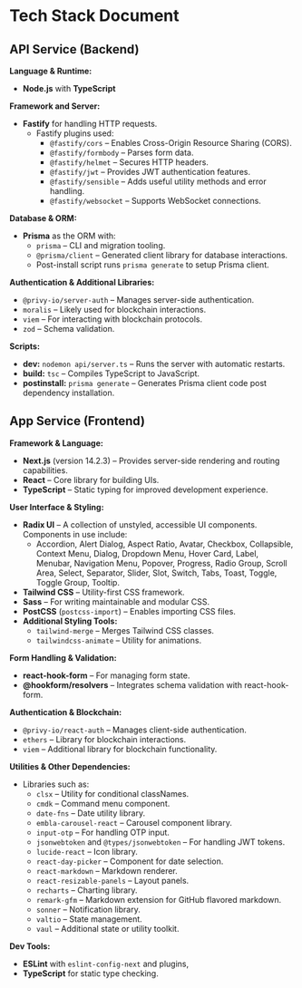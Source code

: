 # Tech Stack Document

## API Service (Backend)

**Language & Runtime:**

-   **Node.js** with **TypeScript**

**Framework and Server:**

-   **Fastify** for handling HTTP requests.
    -   Fastify plugins used:
        -   `@fastify/cors` – Enables Cross-Origin Resource Sharing (CORS).
        -   `@fastify/formbody` – Parses form data.
        -   `@fastify/helmet` – Secures HTTP headers.
        -   `@fastify/jwt` – Provides JWT authentication features.
        -   `@fastify/sensible` – Adds useful utility methods and error handling.
        -   `@fastify/websocket` – Supports WebSocket connections.

**Database & ORM:**

-   **Prisma** as the ORM with:
    -   `prisma` – CLI and migration tooling.
    -   `@prisma/client` – Generated client library for database interactions.
    -   Post-install script runs `prisma generate` to setup Prisma client.

**Authentication & Additional Libraries:**

-   `@privy-io/server-auth` – Manages server-side authentication.
-   `moralis` – Likely used for blockchain interactions.
-   `viem` – For interacting with blockchain protocols.
-   `zod` – Schema validation.

**Scripts:**

-   **dev:** `nodemon api/server.ts` – Runs the server with automatic restarts.
-   **build:** `tsc` – Compiles TypeScript to JavaScript.
-   **postinstall:** `prisma generate` – Generates Prisma client code post dependency installation.

## App Service (Frontend)

**Framework & Language:**

-   **Next.js** (version 14.2.3) – Provides server-side rendering and routing capabilities.
-   **React** – Core library for building UIs.
-   **TypeScript** – Static typing for improved development experience.

**User Interface & Styling:**

-   **Radix UI** – A collection of unstyled, accessible UI components. Components in use include:
    -   Accordion, Alert Dialog, Aspect Ratio, Avatar, Checkbox, Collapsible, Context Menu, Dialog, Dropdown Menu, Hover Card, Label, Menubar, Navigation Menu, Popover, Progress, Radio Group, Scroll Area, Select, Separator, Slider, Slot, Switch, Tabs, Toast, Toggle, Toggle Group, Tooltip.
-   **Tailwind CSS** – Utility-first CSS framework.
-   **Sass** – For writing maintainable and modular CSS.
-   **PostCSS** (`postcss-import`) – Enables importing CSS files.
-   **Additional Styling Tools:**
    -   `tailwind-merge` – Merges Tailwind CSS classes.
    -   `tailwindcss-animate` – Utility for animations.

**Form Handling & Validation:**

-   **react-hook-form** – For managing form state.
-   **@hookform/resolvers** – Integrates schema validation with react-hook-form.

**Authentication & Blockchain:**

-   `@privy-io/react-auth` – Manages client-side authentication.
-   `ethers` – Library for blockchain interactions.
-   `viem` – Additional library for blockchain functionality.

**Utilities & Other Dependencies:**

-   Libraries such as:
    -   `clsx` – Utility for conditional classNames.
    -   `cmdk` – Command menu component.
    -   `date-fns` – Date utility library.
    -   `embla-carousel-react` – Carousel component library.
    -   `input-otp` – For handling OTP input.
    -   `jsonwebtoken` and `@types/jsonwebtoken` – For handling JWT tokens.
    -   `lucide-react` – Icon library.
    -   `react-day-picker` – Component for date selection.
    -   `react-markdown` – Markdown renderer.
    -   `react-resizable-panels` – Layout panels.
    -   `recharts` – Charting library.
    -   `remark-gfm` – Markdown extension for GitHub flavored markdown.
    -   `sonner` – Notification library.
    -   `valtio` – State management.
    -   `vaul` – Additional state or utility toolkit.

**Dev Tools:**

-   **ESLint** with `eslint-config-next` and plugins,
-   **TypeScript** for static type checking.
